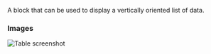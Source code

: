 A block that can be used to display a vertically oriented list of data.

### Images

![Table screenshot](https://gitlab.com/appsemble/appsemble/-/raw/0.20.26/config/assets/list.png)
